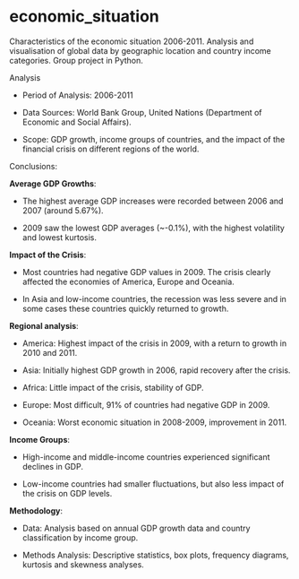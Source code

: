 # economic_situation
Characteristics of the economic situation 2006-2011. Analysis and visualisation of global data by geographic location and country
income categories. Group project in Python.

Analysis

- Period of Analysis: 2006-2011
  
- Data Sources: World Bank Group, United Nations (Department of Economic and Social Affairs).

- Scope: GDP growth, income groups of countries, and the impact of the financial crisis on different regions of the world.

Conclusions:

**Average GDP Growths**:

- The highest average GDP increases were recorded between 2006 and 2007 (around 5.67%).
    
- 2009 saw the lowest GDP averages (~-0.1%), with the highest volatility and lowest kurtosis.

**Impact of the Crisis**:

- Most countries had negative GDP values in 2009. The crisis clearly affected the economies of America, Europe and Oceania.
    
- In Asia and low-income countries, the recession was less severe and in some cases these countries quickly returned to growth.

**Regional analysis**:

- America: Highest impact of the crisis in 2009, with a return to growth in 2010 and 2011.

- Asia: Initially highest GDP growth in 2006, rapid recovery after the crisis.
    
- Africa: Little impact of the crisis, stability of GDP.
    
- Europe: Most difficult, 91% of countries had negative GDP in 2009.
    
- Oceania: Worst economic situation in 2008-2009, improvement in 2011.

**Income Groups**:

- High-income and middle-income countries experienced significant declines in GDP.
    
- Low-income countries had smaller fluctuations, but also less impact of the crisis on GDP levels.

**Methodology**:

- Data: Analysis based on annual GDP growth data and country classification by income group.
    
- Methods Analysis: Descriptive statistics, box plots, frequency diagrams, kurtosis and skewness analyses.

